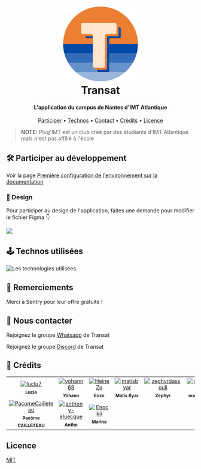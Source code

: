 <h1 align="center">
    <br>
        <img src="/assets/images/icon.svg" alt="Logo de l'association" width="200">
    <br>
    Transat
</h1>

<h4 align="center">L'application du campus de Nantes d'IMT Atlantique</h4>

<p align="center">
  <a href="#🛠️-participer-au-développement">Participer</a> •
  <a href="#🕹️-technos-utilisées">Technos</a> •
  <a href="#👋-nous-contacter">Contact</a> •
  <a href="#🤠-crédits">Crédits</a> •
  <a href="#licence">Licence</a>
</p>

> **NOTE:** Plug'IMT est un club créé par des étudiants d'IMT Atlantique mais n'est pas affilié à l'école

## 🛠️ Participer au développement

Voir la page [Première configuration de l'environnement sur la documentation](https://docs.transat.dev/app/2-premier-lancement/)

<!-- ### 🌎 Traductions
L’application n’est pas encore disponible dans votre langue ? Vous pouvez nous aider à la traduire !

=> [Crowdin translation project](https://crowdin.com/project/transat/invite?h=818cd265f3f9d6680d0caab9d29998ee2225755)
-->

 ### 🎨 Design

Pour participer au design de l'application, faites une demande pour modifier le fichier Figma 👇

<a href="https://www.figma.com/design/JJBdbvFGZhLNEgvdTawPvm/Transat?node-id=0-1&t=v7Q5T6TkCDiMgsZ3-1">
    <img src="https://img.shields.io/badge/Figma-F24E1E?style=for-the-badge&logo=figma&logoColor=white" />
</a>

## 🕹️ Technos utilisées

<img src="https://skillicons.dev/icons?i=react,tailwind,typescript,golang,postgresql,sentry" alt="Les technologies utilisées" />

## 🤝 Remerciements

Merci à Sentry pour leur offre gratuite !

## 👋 Nous contacter
 Rejoignez le groupe [Whatsapp](https://chat.whatsapp.com/EJ2tv8M59kC4Dkgs3AvQBu) de Transat
 
 Rejoignez le groupe [Discord](https://discord.gg/7BKkcgqf) de Transat

## 🤠 Crédits

<!-- readme: collaborators,contributors -start -->
<table>
	<tbody>
		<tr>
            <td align="center">
                <a href="https://github.com/luclu7">
                    <img src="https://avatars.githubusercontent.com/u/11773528?v=4" width="100;" alt="luclu7"/>
                    <br />
                    <sub><b>Lucie</b></sub>
                </a>
            </td>
            <td align="center">
                <a href="https://github.com/yohann69">
                    <img src="https://avatars.githubusercontent.com/u/73314529?v=4" width="100;" alt="yohann69"/>
                    <br />
                    <sub><b>Yohann</b></sub>
                </a>
            </td>
            <td align="center">
                <a href="https://github.com/HeineZo">
                    <img src="https://avatars.githubusercontent.com/u/85509892?v=4" width="100;" alt="HeineZo"/>
                    <br />
                    <sub><b>Enzo</b></sub>
                </a>
            </td>
            <td align="center">
                <a href="https://github.com/matisbyar">
                    <img src="https://avatars.githubusercontent.com/u/86782053?v=4" width="100;" alt="matisbyar"/>
                    <br />
                    <sub><b>Matis Byar</b></sub>
                </a>
            </td>
            <td align="center">
                <a href="https://github.com/zephyrdassouli">
                    <img src="https://avatars.githubusercontent.com/u/145542064?v=4" width="100;" alt="zephyrdassouli"/>
                    <br />
                    <sub><b>Zéphyr</b></sub>
                </a>
            </td>
            <td align="center">
                <a href="https://github.com/maxbodin">
                    <img src="https://avatars.githubusercontent.com/u/159888863?v=4" width="100;" alt="maxbodin"/>
                    <br />
                    <sub><b>maxbodin</b></sub>
                </a>
            </td>
		</tr>
		<tr>
            <td align="center">
                <a href="https://github.com/PacomeCailleteau">
                    <img src="https://avatars.githubusercontent.com/u/129100875?v=4" width="100;" alt="PacomeCailleteau"/>
                    <br />
                    <sub><b>Pacôme CAILLETEAU</b></sub>
                </a>
            </td>
            <td align="center">
                <a href="https://github.com/anthony-eluecque">
                    <img src="https://avatars.githubusercontent.com/u/95444282?v=4" width="100;" alt="anthony-eluecque"/>
                    <br />
                    <sub><b>Antho</b></sub>
                </a>
            </td>
            <td align="center">
                <a href="https://github.com/Enockii">
                    <img src="https://avatars.githubusercontent.com/u/98472937?v=4" width="100;" alt="Enockii"/>
                    <br />
                    <sub><b>Marina</b></sub>
                </a>
            </td>
		</tr>
	<tbody>
</table>
<!-- readme: collaborators,contributors -end -->

## Licence

[MIT](LICENSE)

